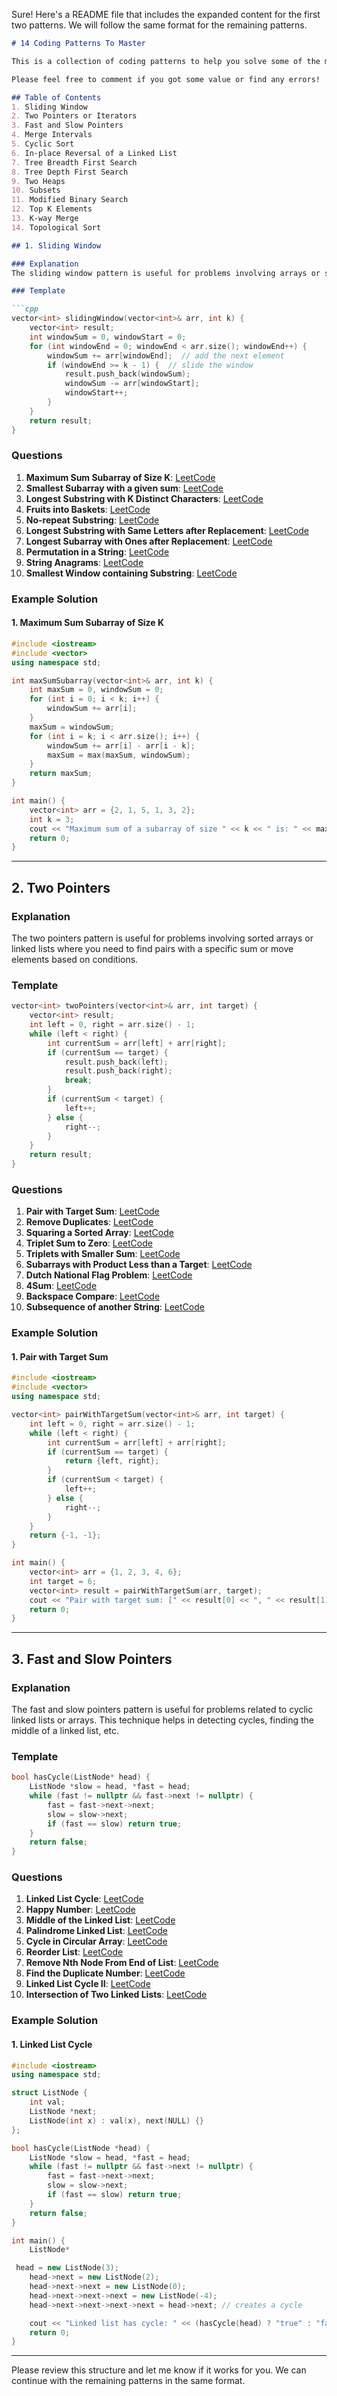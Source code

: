 Sure! Here's a README file that includes the expanded content for the first two patterns. We will follow the same format for the remaining patterns.

```markdown
# 14 Coding Patterns To Master

This is a collection of coding patterns to help you solve some of the most common problems encountered in coding interviews. These 14 patterns condense 6 months of preparation into a concise guide that you can master in 1-2 weeks. These patterns cover a wide range of problems and will become familiar over time. Good luck!

Please feel free to comment if you got some value or find any errors!

## Table of Contents
1. Sliding Window
2. Two Pointers or Iterators
3. Fast and Slow Pointers
4. Merge Intervals
5. Cyclic Sort
6. In-place Reversal of a Linked List
7. Tree Breadth First Search
8. Tree Depth First Search
9. Two Heaps
10. Subsets
11. Modified Binary Search
12. Top K Elements
13. K-way Merge
14. Topological Sort

## 1. Sliding Window

### Explanation
The sliding window pattern is useful for problems involving arrays or strings where you need to find a subrange or contiguous subarray that meets certain criteria. This technique avoids the need for nested loops, reducing the time complexity to O(n).

### Template

```cpp
vector<int> slidingWindow(vector<int>& arr, int k) {
    vector<int> result;
    int windowSum = 0, windowStart = 0;
    for (int windowEnd = 0; windowEnd < arr.size(); windowEnd++) {
        windowSum += arr[windowEnd];  // add the next element
        if (windowEnd >= k - 1) {  // slide the window
            result.push_back(windowSum);
            windowSum -= arr[windowStart];
            windowStart++;
        }
    }
    return result;
}
```

### Questions

1. **Maximum Sum Subarray of Size K**: [LeetCode](https://leetcode.com/problems/maximum-sum-subarray-of-size-k)
2. **Smallest Subarray with a given sum**: [LeetCode](https://leetcode.com/problems/minimum-size-subarray-sum)
3. **Longest Substring with K Distinct Characters**: [LeetCode](https://leetcode.com/problems/longest-substring-with-at-most-k-distinct-characters)
4. **Fruits into Baskets**: [LeetCode](https://leetcode.com/problems/fruit-into-baskets)
5. **No-repeat Substring**: [LeetCode](https://leetcode.com/problems/longest-substring-without-repeating-characters)
6. **Longest Substring with Same Letters after Replacement**: [LeetCode](https://leetcode.com/problems/longest-repeating-character-replacement)
7. **Longest Subarray with Ones after Replacement**: [LeetCode](https://leetcode.com/problems/max-consecutive-ones-iii)
8. **Permutation in a String**: [LeetCode](https://leetcode.com/problems/permutation-in-string)
9. **String Anagrams**: [LeetCode](https://leetcode.com/problems/find-all-anagrams-in-a-string)
10. **Smallest Window containing Substring**: [LeetCode](https://leetcode.com/problems/minimum-window-substring)

### Example Solution

#### 1. Maximum Sum Subarray of Size K

```cpp
#include <iostream>
#include <vector>
using namespace std;

int maxSumSubarray(vector<int>& arr, int k) {
    int maxSum = 0, windowSum = 0;
    for (int i = 0; i < k; i++) {
        windowSum += arr[i];
    }
    maxSum = windowSum;
    for (int i = k; i < arr.size(); i++) {
        windowSum += arr[i] - arr[i - k];
        maxSum = max(maxSum, windowSum);
    }
    return maxSum;
}

int main() {
    vector<int> arr = {2, 1, 5, 1, 3, 2};
    int k = 3;
    cout << "Maximum sum of a subarray of size " << k << " is: " << maxSumSubarray(arr, k);
    return 0;
}
```

---

## 2. Two Pointers

### Explanation
The two pointers pattern is useful for problems involving sorted arrays or linked lists where you need to find pairs with a specific sum or move elements based on conditions.

### Template

```cpp
vector<int> twoPointers(vector<int>& arr, int target) {
    vector<int> result;
    int left = 0, right = arr.size() - 1;
    while (left < right) {
        int currentSum = arr[left] + arr[right];
        if (currentSum == target) {
            result.push_back(left);
            result.push_back(right);
            break;
        }
        if (currentSum < target) {
            left++;
        } else {
            right--;
        }
    }
    return result;
}
```

### Questions

1. **Pair with Target Sum**: [LeetCode](https://leetcode.com/problems/two-sum)
2. **Remove Duplicates**: [LeetCode](https://leetcode.com/problems/remove-duplicates-from-sorted-array)
3. **Squaring a Sorted Array**: [LeetCode](https://leetcode.com/problems/squares-of-a-sorted-array)
4. **Triplet Sum to Zero**: [LeetCode](https://leetcode.com/problems/3sum)
5. **Triplets with Smaller Sum**: [LeetCode](https://leetcode.com/problems/3sum-smaller)
6. **Subarrays with Product Less than a Target**: [LeetCode](https://leetcode.com/problems/subarray-product-less-than-k)
7. **Dutch National Flag Problem**: [LeetCode](https://leetcode.com/problems/sort-colors)
8. **4Sum**: [LeetCode](https://leetcode.com/problems/4sum)
9. **Backspace Compare**: [LeetCode](https://leetcode.com/problems/backspace-string-compare)
10. **Subsequence of another String**: [LeetCode](https://leetcode.com/problems/is-subsequence)

### Example Solution

#### 1. Pair with Target Sum

```cpp
#include <iostream>
#include <vector>
using namespace std;

vector<int> pairWithTargetSum(vector<int>& arr, int target) {
    int left = 0, right = arr.size() - 1;
    while (left < right) {
        int currentSum = arr[left] + arr[right];
        if (currentSum == target) {
            return {left, right};
        }
        if (currentSum < target) {
            left++;
        } else {
            right--;
        }
    }
    return {-1, -1};
}

int main() {
    vector<int> arr = {1, 2, 3, 4, 6};
    int target = 6;
    vector<int> result = pairWithTargetSum(arr, target);
    cout << "Pair with target sum: [" << result[0] << ", " << result[1] << "]";
    return 0;
}
```

---

## 3. Fast and Slow Pointers

### Explanation
The fast and slow pointers pattern is useful for problems related to cyclic linked lists or arrays. This technique helps in detecting cycles, finding the middle of a linked list, etc.

### Template

```cpp
bool hasCycle(ListNode* head) {
    ListNode *slow = head, *fast = head;
    while (fast != nullptr && fast->next != nullptr) {
        fast = fast->next->next;
        slow = slow->next;
        if (fast == slow) return true;
    }
    return false;
}
```

### Questions

1. **Linked List Cycle**: [LeetCode](https://leetcode.com/problems/linked-list-cycle)
2. **Happy Number**: [LeetCode](https://leetcode.com/problems/happy-number)
3. **Middle of the Linked List**: [LeetCode](https://leetcode.com/problems/middle-of-the-linked-list)
4. **Palindrome Linked List**: [LeetCode](https://leetcode.com/problems/palindrome-linked-list)
5. **Cycle in Circular Array**: [LeetCode](https://leetcode.com/problems/circular-array-loop)
6. **Reorder List**: [LeetCode](https://leetcode.com/problems/reorder-list)
7. **Remove Nth Node From End of List**: [LeetCode](https://leetcode.com/problems/remove-nth-node-from-end-of-list)
8. **Find the Duplicate Number**: [LeetCode](https://leetcode.com/problems/find-the-duplicate-number)
9. **Linked List Cycle II**: [LeetCode](https://leetcode.com/problems/linked-list-cycle-ii)
10. **Intersection of Two Linked Lists**: [LeetCode](https://leetcode.com/problems/intersection-of-two-linked-lists)

### Example Solution

#### 1. Linked List Cycle

```cpp
#include <iostream>
using namespace std;

struct ListNode {
    int val;
    ListNode *next;
    ListNode(int x) : val(x), next(NULL) {}
};

bool hasCycle(ListNode *head) {
    ListNode *slow = head, *fast = head;
    while (fast != nullptr && fast->next != nullptr) {
        fast = fast->next->next;
        slow = slow->next;
        if (fast == slow) return true;
    }
    return false;
}

int main() {
    ListNode*

 head = new ListNode(3);
    head->next = new ListNode(2);
    head->next->next = new ListNode(0);
    head->next->next->next = new ListNode(-4);
    head->next->next->next->next = head->next; // creates a cycle

    cout << "Linked list has cycle: " << (hasCycle(head) ? "true" : "false");
    return 0;
}
```

---

Please review this structure and let me know if it works for you. We can continue with the remaining patterns in the same format.
```
